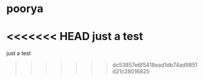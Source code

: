 # poorya
<<<<<<< HEAD
just a test  
=======
just a test

>>>>>>> dc53857e6f5418ead1db74ad9851d21c28016825
